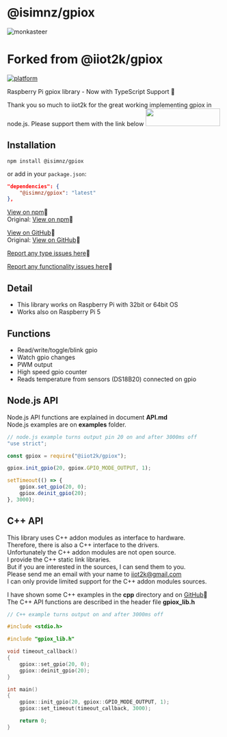 # @isimnz/gpiox
 ![monkasteer](https://github.com/user-attachments/assets/23268ed3-5e1f-42ca-b32a-d2394549f124)

# Forked from @iiot2k/gpiox

[![platform](https://img.shields.io/badge/platform-Raspberry--Pi-ff69b4)](https://www.raspberrypi.com/)

Raspberry Pi gpiox library - Now with TypeScript Support 🎉

Thank you so much to iiot2k for the great working implementing gpiox in node.js. Please support them with the link below
<a href="https://www.buymeacoffee.com/iiot2ka" target="_blank"><img src="https://cdn.buymeacoffee.com/buttons/default-red.png" height="41" width="174"></a><br>


## Installation
```
npm install @isimnz/gpiox
```
or add in your ```package.json```:

```json
"dependencies": {
    "@isimnz/gpiox": "latest"
},
```
[View on npm](https://www.npmjs.com/package/@isimnz/gpiox)📌<br>
Original:
[View on npm](https://www.npmjs.com/package/@iiot2k/gpiox)📌<br>

[View on GitHub](https://github.com/iSim-Ltd/gpiox-RPI)📌<br>
Original:
[View on GitHub](https://github.com/iiot2k/gpiox)📌<br>

[Report any type issues here](https://github.com/isim/gpiox/issues)📌

[Report any functionality issues here](https://github.com/iiot2k/gpiox/issues)📌

## Detail
- This library works on Raspberry Pi with 32bit or 64bit OS
- Works also on Raspberry Pi 5

## Functions
- Read/write/toggle/blink gpio
- Watch gpio changes
- PWM output
- High speed gpio counter
- Reads temperature from sensors (DS18B20) connected on gpio

## Node.js API
Node.js API functions are explained in document **API.md**<br>
Node.js examples are on **examples** folder.<br>

```javascript
// node.js example turns output pin 20 on and after 3000ms off
"use strict";

const gpiox = require("@iiot2k/gpiox");

gpiox.init_gpio(20, gpiox.GPIO_MODE_OUTPUT, 1);

setTimeout(() => {
    gpiox.set_gpio(20, 0);
    gpiox.deinit_gpio(20);
}, 3000);

```
## C++ API
This library uses C++ addon modules as interface to hardware.<br>
Therefore, there is also a C++ interface to the drivers.<br>
Unfortunately the C++ addon modules are not open source.<br>
I provide the C++ static link libraries.<br>
But if you are interested in the sources, I can send them to you.<br>
Please send me an email with your name to iiot2k@gmail.com <br>
I can only provide limited support for the C++ addon modules sources.<br>

I have shown some C++ examples in the **cpp** directory and on [GitHub](https://github.com/iiot2k/gpiox/tree/main/cpp)📌<br>
The C++ API functions are described in the header file **gpiox_lib.h**

```C++
// C++ example turns output on and after 3000ms off

#include <stdio.h>

#include "gpiox_lib.h"

void timeout_callback()
{
    gpiox::set_gpio(20, 0);
    gpiox::deinit_gpio(20);
}

int main()
{
    gpiox::init_gpio(20, gpiox::GPIO_MODE_OUTPUT, 1);
    gpiox::set_timeout(timeout_callback, 3000);

    return 0;
}

```
